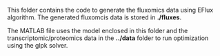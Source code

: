 This folder contains the code to generate the fluxomics data using EFlux algorithm. The generated fluxomcis data is stored in **./fluxes**.

The MATLAB file uses the model enclosed in this folder and the transcriptomic/proteomics data in the **../data** folder to run optimization using the glpk solver.